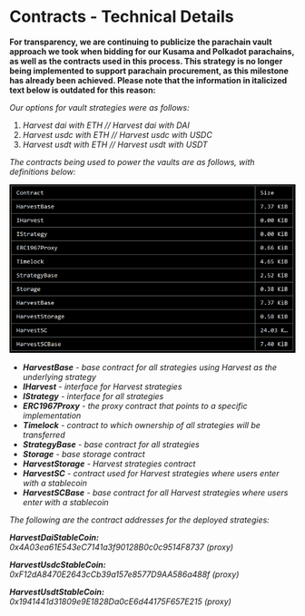 # Contracts - Technical Details

**For transparency, we are continuing to publicize the parachain vault approach we took when bidding for our Kusama and Polkadot parachains, as well as the contracts used in this process. This strategy is no longer being implemented to support parachain procurement, as this milestone has already been achieved. Please note that the information in italicized text below is outdated for this reason:**

_Our options for vault strategies were as follows:_



1. _Harvest dai with ETH // Harvest dai with DAI_
2. _Harvest usdc with ETH // Harvest usdc with USDC_
3. _Harvest usdt with ETH // Harvest usdt with USDT_

_The contracts being used to power the vaults are as follows, with definitions below:_

![contracts_technical_details](contracts-technical-details.png)

* **_HarvestBase_** _- base contract for all strategies using Harvest as the underlying strategy_
* **_IHarvest_** _- interface for Harvest strategies_
* **_IStrategy_** _- interface for all strategies_
* **_ERC1967Proxy_** _- the proxy contract that points to a specific implementation_
* **_Timelock_** _- contract to which ownership of all strategies will be transferred_
* **_StrategyBase_** _- base contract for all strategies_
* **_Storage_** _- base storage contract_
* **_HarvestStorage_** _- Harvest strategies contract_
* **_HarvestSC_** _- contract used for Harvest strategies where users enter with a stablecoin_
* **_HarvestSCBase_** _- base contract for all Harvest strategies where users enter with a stablecoin_

_The following are the contract addresses for the deployed strategies:_

**_HarvestDaiStableCoin:_** _0x4A03ea61E543eC7141a3f90128B0c0c9514F8737 (proxy)_

**_HarvestUsdcStableCoin:_** _0xF12dA8470E2643cCb39a157e8577D9AA586a488f (proxy)_

**_HarvestUsdtStableCoin:_** _0x1941441d31809e9E1828Da0cE6d44175F657E215 (proxy)_